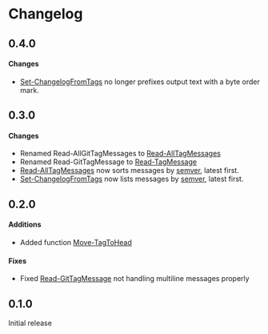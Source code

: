 # Changelog
## 0.4.0

#### Changes
- [Set-ChangelogFromTags](https://github.com/JeremyTCD/Powershell.GitUtils#set-changelog-from-tags) no longer prefixes output text with
a byte order mark.

## 0.3.0

#### Changes
- Renamed Read-AllGitTagMessages to [Read-AllTagMessages](https://github.com/JeremyTCD/Powershell.GitUtils#read-all-tag-messages)
- Renamed Read-GitTagMessage to [Read-TagMessage](https://github.com/JeremyTCD/Powershell.GitUtils#read-tag-message)
- [Read-AllTagMessages](https://github.com/JeremyTCD/Powershell.GitUtils#read-all-tag-messages) now sorts messages by
[semver](http://semver.org/), latest first.
- [Set-ChangelogFromTags](https://github.com/JeremyTCD/Powershell.GitUtils#set-changelog-from-tags) now lists messages by
[semver](http://semver.org/), latest first.

## 0.2.0

#### Additions
- Added function [Move-TagToHead](https://github.com/JeremyTCD/Powershell.GitUtils#move-tag-to-head)

#### Fixes
- Fixed [Read-GitTagMessage](https://github.com/JeremyTCD/Powershell.GitUtils#read-git-tag-message) not handling multiline messages properly

## 0.1.0

Initial release

